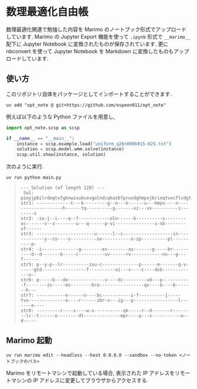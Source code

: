 # 数理最適化自由帳

数理最適化関連で勉強した内容を Marimo のノートブック形式でアップロードしています. 
Marimo の Jupyter Export 機能を使って `.ipynb` 形式で `__marimo__` 配下に Jupyter Notebook に変換されたものが保存されています. 
更に nbconvert を使って Jupyter Notebook を Markdown に変換したものもアップロードしています. 

## 使い方

このリポジトリ自体をパッケージとしてインポートすることができます. 

```shell
uv add "opt_note @ git+https://github.com/espeon011/opt_note"
```

例えば以下のような Python ファイルを用意し, 

```python
import opt_note.scsp as scsp

if __name__ == "__main__":
    instance = scsp.example.load("uniform_q26n008k015-025.txt")
    solution = scsp.model.wmm.solve(instance)
    scsp.util.show(instance, solution)
```

次のように実行. 

```shell
uv run python main.py
```

> ```
> --- Solution (of length 128) ---
>  Sol: pioyjpbilrdeqtxfgknwzxubcevgolndcqkazbfpruvdghmpxjbrinqtvxcflcdgtdvyzscoebhmsrucdtqfzbrovpsviguimprvoxzpcqvxsdsbnnplbgiwxfdehops
> str1: -------------t---k---------g--n---k------u---hmpx----n--------------------h------tq----------g-------xz---vx----------i--------s
> str2: -io-j--i----q--f------------oln------b----------x--------xc-------v--s--------u---q------p-vi---------------s-sb--------xf------
> str3: ----------------------u------l--c-------------------in-------------y--co----s----------ov-----------o-zp----------pl----------p-
> str4: -i--------------g--------ev--------az-------g-----br----------d--d-------b-----c----------sv------rv------------nn---g---f------
> str5: p--y-p--lr----------zxu-c--------------p------m-------q-v------gtd-----------------f----------ui---v----c----dsb-------------o--
> str6: p-----b---de--------------v----dc---------vd---p-----------f--------zs-----ms--------bro-----------------qv----b----b-------h---
> str7: -----------e------n----bc-----------z-f----------j-----tvx--------------e----r------zbr-v---ig---p-----------------l-------e----
> str8: ---------r----x----w-x-----------qk-----r--d-------r--------lc--t------o--------dt--------------mpr----p---x-----------w--d-----
> ```

## Marimo 起動

```shell
uv run marimo edit --headless --host 0.0.0.0 --sandbox --no-token <ノートブックのパス>
```

Marimo をリモートマシンで起動している場合,
表示された IP アドレスをリモートマシンの IP アドレスに変更してブラウザからアクセスする. 
